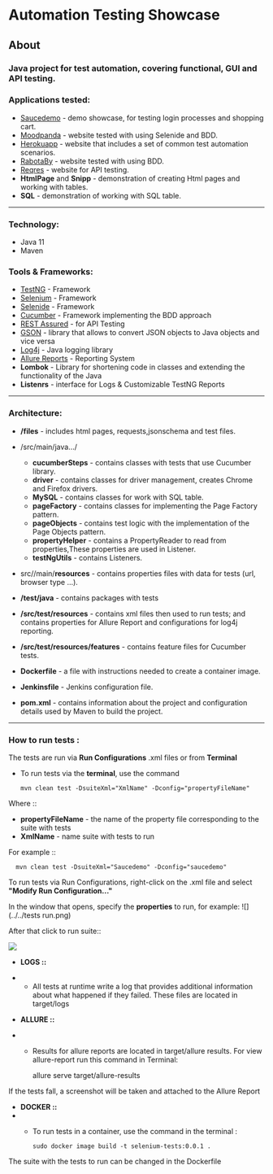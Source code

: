 # Automation Testing Showcase

## About
### Java project for test automation, covering functional, GUI and API testing. 

### Applications tested:

* [Saucedemo](https://saucedemo.com/) - demo showcase, for testing login processes and shopping cart. 
* [Moodpanda](https://moodpanda.com) - website tested with using Selenide and BDD.
* [Herokuapp](https://the-internet.herokuapp.com) - website that includes a set of common test automation scenarios.
* [RabotaBy](https://rabota.by) - website tested with using BDD.
* [Reqres](https://reqres.in/) - website for API testing.
* **HtmlPage** and **Snipp** - demonstration of creating Html pages and working with tables.
* **SQL** -  demonstration of working with SQL table.

---

### Technology:
* Java 11
* Maven

### Tools & Frameworks:

* [TestNG](https://testng.org/) - Framework
* [Selenium](https://www.selenium.dev/) - Framework
* [Selenide](https://selenide.org) - Framework
* [Cucumber](https://cucumber.io) - Framework implementing the BDD approach
* [REST Assured](https://rest-assured.io/) - for API Testing
* [GSON](https://github.com/google/gson) - library that allows to convert JSON objects to Java objects and vice versa
* [Log4j](https://logging.apache.org/log4j/2.x/) - Java logging library
* [Allure Reports](http://allure.qatools.ru/) - Reporting System
* **Lombok** - Library for shortening code in classes and extending the functionality of the Java
* **Listenrs** - interface for Logs & Customizable TestNG Reports
---
### Architecture:
* **/files** - includes html pages, requests,jsonschema and test files.

* /src/main/java.../
  * **cucumberSteps** - contains classes with tests that use Cucumber library.
  * **driver** - contains classes for driver management, creates Chrome and Firefox drivers.
  * **MySQL** - contains classes for work with SQL table.
  * **pageFactory** - contains classes for implementing the Page Factory pattern.
  * **pageObjects** - contains test logic with the implementation of the Page Objects pattern.
  * **propertyHelper** - contains a PropertyReader to read from properties,These properties are used in Listener.
  * **testNgUtils** - contains Listeners.
* src//main/**resources** - contains properties files with data for tests (url, browser type ...).


* **/test/java** - contains packages with tests
* **/src/test/resources** - contains xml files then used to run tests; and contains properties for Allure Report and configurations for log4j reporting.
* **/src/test/resources/features** - contains feature files for Cucumber tests.


* **Dockerfile** - a file with instructions needed to create a container image.
* **Jenkinsfile** - Jenkins configuration file.
* **pom.xml** - contains information about the project and configuration details used by Maven to build the project.
---
### How to run tests :
The tests are run via **Run Configurations** .xml files or from **Terminal**

* To run tests via the **terminal**, use the command

      mvn clean test -DsuiteXml="XmlName" -Dconfig="propertyFileName"

Where ::  
* **propertyFileName** - the name of the property file corresponding to the suite with tests
* **XmlName** - name suite with tests to run

For example :: 

      mvn clean test -DsuiteXml="Saucedemo" -Dconfig="saucedemo"

To run tests via Run Configurations, right-click on the .xml file and select **"Modify Run Configuration..."**

In the window that opens, specify the **properties** to run, for example: 
![](../../tests run.png)

After that click to run suite::

![](../../run.png)
 
* **LOGS ::** 
* * All tests at runtime write a log that provides additional information about what happened if they failed. These files are located in target/logs


* **ALLURE ::** 
* * Results for allure reports are located in target/allure results. For view allure-report run this command in Terminal:

       allure serve target/allure-results

If the tests fall, a screenshot will be taken and attached to the Allure Report

* **DOCKER ::**
* * To run tests in a container, use the command in the terminal :

        sudo docker image build -t selenium-tests:0.0.1 .

The suite with the tests to run can be changed in the Dockerfile



